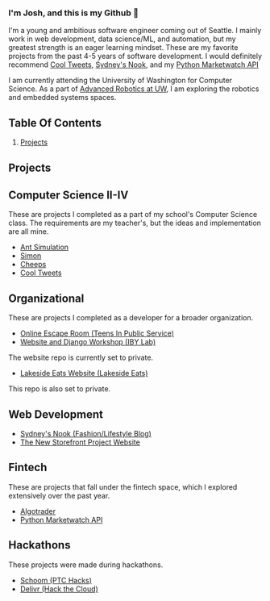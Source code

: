 ### I'm Josh, and this is my Github 👋

I'm a young and ambitious software engineer coming out of Seattle.  I mainly work in web development, data science/ML, and automation, but my greatest strength is an eager learning mindset.  These are my favorite projects from the past 4-5 years of software development.  I would definitely recommend [Cool Tweets](https://github.com/ProfJAT/cool-tweets), [Sydney's Nook](https://github.com/ProfJAT/sydneys-nook), and my [Python Marketwatch API](https://github.com/ProfJAT/marketwatch-api-py)

I am currently attending the University of Washington for Computer Science.  As a part of [Advanced Robotics at UW](https://aruw.org), I am exploring the robotics and embedded systems spaces.

## Table Of Contents

 1) [Projects](#Projects)

## Projects

## Computer Science II-IV
These are projects I completed as a part of my school's Computer Science class.  The requirements are my teacher's, but the ideas and implementation are all mine.

 - [Ant Simulation](https://github.com/ProfJAT/ant-simulation)
 - [Simon](https://github.com/ProfJAT/simon)
 - [Cheeps](https://github.com/ProfJAT/cheeps-app)
 - [Cool Tweets](https://github.com/ProfJAT/cool-tweets)

## Organizational
These are projects I completed as a developer for a broader organization.

 - [Online Escape Room (Teens In Public Service)](https://github.com/ProfJAT/escape-room)
 - [Website and Django Workshop (IBY Lab)](https://github.com/iby-lab)

The website repo is currently set to private.

 - [Lakeside Eats Website (Lakeside Eats)](https://github.com/panda2k/lakeside-eats)

This repo is also set to private.

## Web Development

 - [Sydney's Nook (Fashion/Lifestyle Blog)](https://github.com/ProfJAT/sydneys-nook)
 - [The New Storefront Project Website](https://github.com/ProfJAT/nsfp-web)

## Fintech
These are projects that fall under the fintech space, which I explored extensively over the past year.

 - [Algotrader](https://github.com/ProfJAT/algotrader)
 - [Python Marketwatch API](https://github.com/ProfJAT/marketwatch-api-py)

## Hackathons
These projects were made during hackathons.

 - [Schoom (PTC Hacks)](https://github.com/ProfJAT/ptc-hacks)
 - [Delivr (Hack the Cloud)](https://github.com/ProfJAT/htc-2.0)
